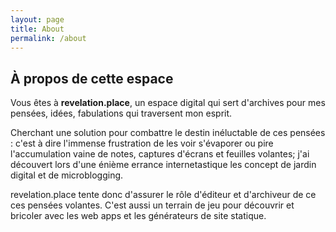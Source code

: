 ```yaml
---
layout: page
title: About
permalink: /about
---
```


## À propos de cette espace

Vous êtes à <strong>revelation.place</strong>, un espace digital qui sert d'archives pour mes pensées, idées, fabulations qui traversent mon esprit.

Cherchant une solution pour combattre le destin inéluctable de ces pensées : c'est à dire l'immense frustration de les voir s'évaporer ou pire l'accumulation vaine de notes, captures d'écrans et feuilles volantes; j'ai découvert lors d'une énième errance internetastique les concept de jardin digital et de microblogging. 

revelation.place tente donc d'assurer le rôle d'éditeur et d'archiveur de ce ces pensées volantes. C'est aussi un terrain de jeu pour découvrir et bricoler avec les web apps et les générateurs de site statique. 

